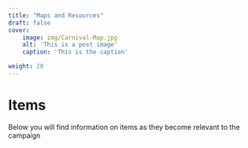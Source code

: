 ```yaml
---
title: "Maps and Resources"
draft: false
cover:
    image: img/Carnival-Map.jpg
    alt: 'This is a post image'
    caption: 'This is the caption'

weight: 20
---
```



# Items
Below you will find information on items as they become relevant to the campaign
